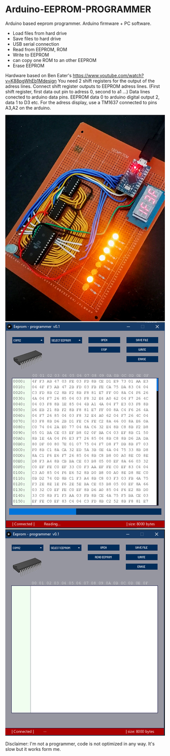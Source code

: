 # Arduino-EEPROM-PROGRAMMER
Arduino based eeprom programmer. Arduino firmware + PC software.
 - Load files from hard drive
 - Save files to hard drive
 - USB serial connection
 - Read from EEPROM, ROM
 - Write to EEPROM
 - can copy one ROM to an other EEPROM
 - Erase EEPROM


Hardware based on Ben Eater's https://www.youtube.com/watch?v=K88pgWhEb1Mdesign
You need 2 shift registers for the output of the adress lines. 
Connect shift register outputs to EEPROM adress lines. (First shift register, first data out pin to adress 0, second to a1 ...)
Data lines conected to arduino data pins. EEPROM data 0 to arduino digital output 2, data 1 to D3 etc.
For the adress display, use a TM1637 connected to pins A3,A2 on the arduino.

![Image 1](https://github.com/elekeskaroly/Arduino-EEPROM-PROGRAMMER/blob/main/screen%20003.jpg)
![Image 2](https://github.com/elekeskaroly/Arduino-EEPROM-PROGRAMMER/blob/main/screen%20002.jpg)
![Image 3](https://github.com/elekeskaroly/Arduino-EEPROM-PROGRAMMER/blob/main/screen%20001.jpg)

Disclaimer: I'm not a programmer, code is not optimized in any way. It's slow but it works form me.
